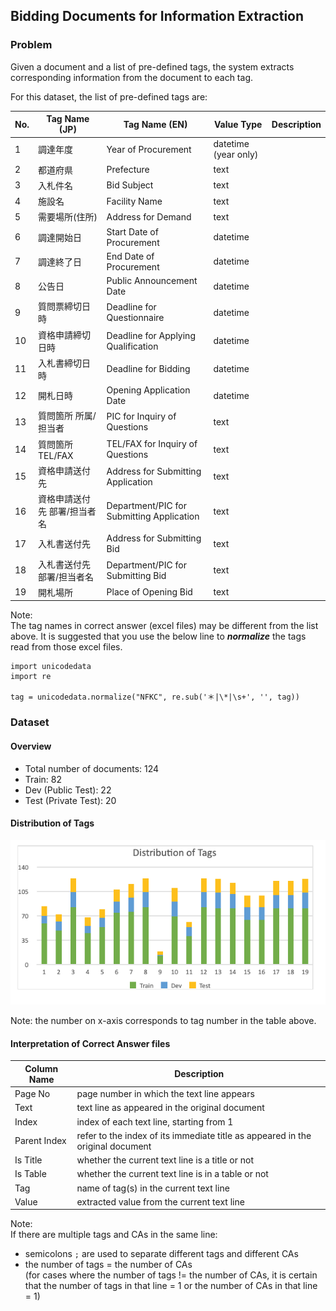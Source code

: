 ## Bidding Documents for Information Extraction

### Problem

Given a document and a list of pre-defined tags, the system extracts corresponding information from
the document to each tag.

For this dataset, the list of pre-defined tags are:

| No. | Tag Name (JP) | Tag Name (EN) | Value Type | Description |
| --- |------|------|---|---|
| 1 | 調達年度 | Year of Procurement | datetime (year only) |   |
| 2 | 都道府県 | Prefecture | text |   |
| 3 | 入札件名 | Bid Subject | text |   |
| 4 | 施設名 | Facility Name | text |   |
| 5 | 需要場所(住所) | Address for Demand | text |   |
| 6 | 調達開始日 | Start Date of Procurement | datetime |   |
| 7 | 調達終了日 | End Date of Procurement | datetime |   |
| 8 | 公告日 | Public Announcement Date | datetime |   |
| 9 | 質問票締切日時 | Deadline for Questionnaire | datetime |   |
| 10 | 資格申請締切日時 | Deadline for Applying Qualification | datetime |   |
| 11 | 入札書締切日時 | Deadline for Bidding | datetime |   |
| 12 | 開札日時 | Opening Application Date | datetime |   |
| 13 | 質問箇所 所属/担当者 | PIC for Inquiry of Questions | text |   |
| 14 | 質問箇所 TEL/FAX | TEL/FAX for Inquiry of Questions | text |   |
| 15 | 資格申請送付先 | Address for Submitting Application | text |   |
| 16 | 資格申請送付先 部署/担当者名 | Department/PIC for Submitting Application | text |   |
| 17 | 入札書送付先 | Address for Submitting Bid | text |   |
| 18 | 入札書送付先 部署/担当者名 | Department/PIC for Submitting Bid | text |   |
| 19 | 開札場所 | Place of Opening Bid | text |   |

Note: \
The tag names in correct answer (excel files) may be different from the list above. It is suggested 
that you use the below line to **_normalize_** the tags read from those excel files.
```buildoutcfg
import unicodedata
import re

tag = unicodedata.normalize("NFKC", re.sub('＊|\*|\s+', '', tag))
```

### Dataset

#### Overview

- Total number of documents: 124
- Train: 82
- Dev (Public Test): 22
- Test (Private Test): 20

#### Distribution of Tags

![Distribution of Tags](tag-distribution.png)

Note: the number on x-axis corresponds to tag number in the table above.

#### Interpretation of Correct Answer files

| Column Name | Description |
| ----- | ------ |
| Page No | page number in which the text line appears |
| Text | text line as appeared in the original document |
| Index | index of each text line, starting from 1 |
| Parent Index | refer to the index of its immediate title as appeared in the original document |
| Is Title | whether the current text line is a title or not |
| Is Table | whether the current text line is in a table or not |
| Tag | name of tag(s) in the current text line |
| Value | extracted value from the current text line |

Note: \
If there are multiple tags and CAs in the same line: 
- semicolons `;` are used to separate different tags and different CAs
- the number of tags = the number of CAs \
(for cases where the number of tags != the number of CAs, it is certain
that the number of tags in that line = 1 or the number of CAs in that line = 1)


